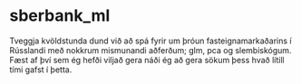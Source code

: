 # sberbank_ml
Tveggja kvöldstunda dund við að spá fyrir um þróun fasteignamarkaðarins í Rússlandi með nokkrum mismunandi aðferðum; glm, pca og slembiskógum. Fæst af því sem ég hefði viljað gera náði ég að gera sökum þess hvað lítill tími gafst í þetta.
